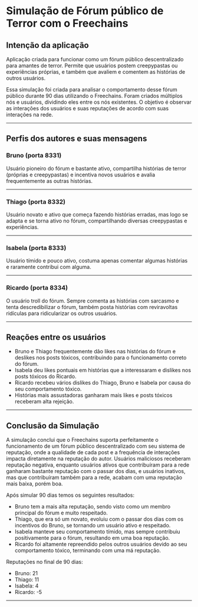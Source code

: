# Simulação de Fórum público de Terror com o Freechains

## Intenção da aplicação


Aplicação criada para funcionar como um fórum público descentralizado para amantes de terror. Permite que usuários postem creepypastas ou experiências próprias, e também que avaliem e comentem as histórias de outros usuários.

Essa simulação foi criada para analisar o comportamento desse fórum público durante 90 dias utilizando o Freechains. Foram criados múltiplos nós e usuários, dividindo eles entre os nós existentes. O objetivo é observar as interações dos usuários e suas reputações de acordo com suas interações na rede. 

---

## Perfis dos autores e suas mensagens

### Bruno (porta 8331)

Usuário pioneiro do fórum e bastante ativo, compartilha histórias de terror (próprias e creepypastas) e incentiva novos usuários e avalia frequentemente as outras histórias.

---

### Thiago (porta 8332)

Usuário novato e ativo que começa fazendo histórias erradas, mas logo se adapta e se torna ativo no fórum, compartilhando diversas creepypastas e experiências.

---

### Isabela (porta 8333)

Usuário tímido e pouco ativo, costuma apenas comentar algumas histórias e raramente contribui com alguma.

---

### Ricardo (porta 8334)

O usuário troll do fórum. Sempre comenta as histórias com sarcasmo e tenta descredibilizar o fórum, também posta histórias com reviravoltas ridículas para ridicularizar os outros usuários.

---

## Reações entre os usuários

- Bruno e Thiago frequentemente dão likes nas histórias do fórum e deslikes nos posts tóxicos, contribuindo para o funcionamento correto do fórum.
- Isabela deu likes pontuais em histórias que a interessaram e dislikes nos posts tóxicos do Ricardo.
- Ricardo recebeu vários dislikes do Thiago, Bruno e Isabela por causa do seu comportamento tóxico.
- Histórias mais assustadoras ganharam mais likes e posts tóxicos receberam alta rejeição.

---

## Conclusão da Simulação

A simulação conclui que o Freechains suporta perfeitamente o funcionamento de um fórum público descentralizado com seu sistema de reputação, onde a qualidade de cada post e a frequência de interações impacta diretamente na reputação do autor. Usuários maliciosos receberam reputação negativa, enquanto usuários ativos que contribuíram para a rede ganharam bastante reputação com o passar dos dias, e usuários inativos, mas que contribuíram também para a rede, acabam com uma reputação mais baixa, porém boa.&#x20;

Após simular 90 dias temos os seguintes resultados:

- Bruno tem a mais alta reputação, sendo visto como um membro principal do fórum e muito respeitado.
- Thiago, que era só um novato, evoluiu com o passar dos dias com os incentivos do Bruno, se tornando um usuário ativo e respeitado.
- Isabela manteve seu comportamento tímido, mas sempre contribuiu positivamente para o fórum, resultando em uma boa reputação.
- Ricardo foi altamente repreendido pelos outros usuários devido ao seu comportamento tóxico, terminando com uma má reputação.

Reputações no final de 90 dias:

- Bruno: 21
- Thiago: 11
- Isabela: 4
- Ricardo: -5

---
